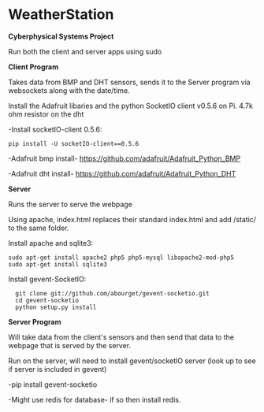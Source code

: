 # WeatherStation
**Cyberphysical Systems Project**


Run both the client and server apps using sudo



**Client Program**

Takes data from BMP and DHT sensors, sends it to the Server program via websockets along with the date/time.


Install the Adafruit libaries and the  python SocketIO client v0.5.6 on Pi. 4.7k ohm resistor on the dht


-Install socketIO-client 0.5.6:
```
pip install -U socketIO-client==0.5.6
```

-Adafruit bmp install- https://github.com/adafruit/Adafruit_Python_BMP

-Adafruit dht install- https://github.com/adafruit/Adafruit_Python_DHT



**Server**

Runs the server to serve the webpage

Using apache, index.html replaces their standard index.html and add /static/ to the same folder. 

Install apache and sqlite3:
```
sudo apt-get install apache2 php5 php5-mysql libapache2-mod-php5
sudo apt-get install sqlite3
```

Install gevent-SocketIO:
```
  git clone git://github.com/abourget/gevent-socketio.git
  cd gevent-socketio
  python setup.py install
```

**Server Program**

Will take data from the client's sensors and then send that data to the webpage that is served by the server.

Run on the server, will need to install gevent/socketIO server (look up to see if server is included in gevent)

-pip install gevent-socketio

-Might use redis for database- if so then install redis.

